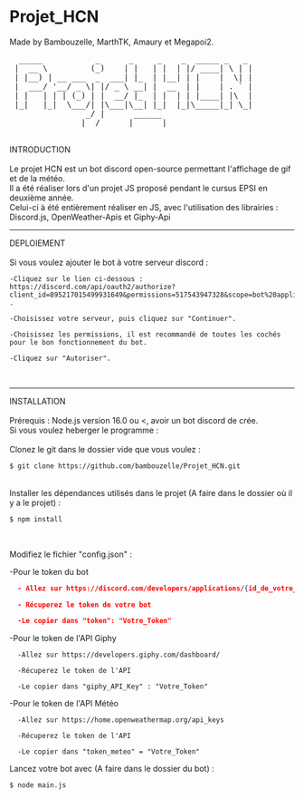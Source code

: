 # Projet_HCN
Made by Bambouzelle, MarthTK, Amaury et Megapoi2.
<br>
<pre>
  _____           _      _     _    _  _____ _   _ 
 |  __ \         (_)    | |   | |  | |/ ____| \ | | 
 | |__) | __ ___  _  ___| |_  | |__| | |    |  \| | 
 |  ___/ '__/ _ \| |/ _ \ __| |  __  | |    | . ` |
 | |   | | | (_) | |  __/ |_  | |  | | |____| |\  |
 |_|   |_|  \___/| |\___|\__| |_|  |_|\_____|_| \_|
                _/ |      ______                   
               |__/      |______|                  
</pre>
<br>
<div>INTRODUCTION </div>
<br>
<div>
Le projet HCN est un bot discord open-source permettant l'affichage de gif et de la météo. <br>
Il a été réaliser lors d'un projet JS proposé pendant le cursus EPSI en deuxième année. <br>
Celui-ci à été entièrement réaliser en JS, avec l'utilisation des librairies : Discord.js, OpenWeather-Apis et Giphy-Api <br>
</div>
<hr>
<div>DEPLOIEMENT</div>
<br>
<div>
  Si vous voulez ajouter le bot à votre serveur discord : <br>
  
    -Cliquez sur le lien ci-dessous : https://discord.com/api/oauth2/authorize?client_id=895217015499931649&permissions=517543947328&scope=bot%20applications.commands .
    
    -Choisissez votre serveur, puis cliquez sur "Continuer".

    -Choisissez les permissions, il est recommandé de toutes les cochés pour le bon fonctionnement du bot.
  
    -Cliquez sur "Autoriser".
</div>

<br>
<hr>
<div>INSTALLATION</div>
<br>
<div>
Prérequis : Node.js version 16.0 ou <, avoir un bot discord de crée. 
</div>
<div>
  Si vous voulez heberger le programme : <br>
  <br>
  Clonez le git dans le dossier vide que vous voulez : <br>
  
  
  ```bash
  $ git clone https://github.com/bambouzelle/Projet_HCN.git 
  ```
  <br>
  Installer les dépendances utilisés dans le projet (A faire dans le dossier où il y a le projet) :
  
  
  ```bash
  $ npm install
  ```
  <br>
  
  Modifiez le fichier "config.json" :
  
  -Pour le token du bot
  
  ```JSON
    - Allez sur https://discord.com/developers/applications/{id_de_votre_bot}/bot
  
    - Récuperez le token de votre bot
  
    -Le copier dans "token": "Votre_Token"
  ```
  
  -Pour le token de l'API Giphy
  
    
      -Allez sur https://developers.giphy.com/dashboard/
  
      -Récuperez le token de l'API
  
      -Le copier dans "giphy_API_Key" : "Votre_Token"

  -Pour le token de l'API Météo
  
      
      -Allez sur https://home.openweathermap.org/api_keys
  
      -Récuperez le token de l'API
  
      -Le copier dans "token_meteo" = "Votre_Token"
  
  
  Lancez votre bot avec (A faire dans le dossier du bot) :
  
  ```bash
  $ node main.js
  ```
  
  </div>


